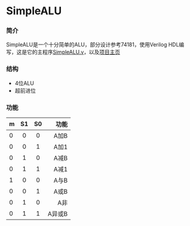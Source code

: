 # SimpleALU

### 简介
SimpleALU是一个十分简单的ALU，部分设计参考74181，使用Verilog HDL编写，这是它的主程序<a href="https://github.com/Justdoitonetwothree/SimpleALU/blob/master/SimpleALU/simpleALU.v">SimpleALU.v</a>，以及<a href="https://justdoitonetwothree.github.io/SimpleALU/">项目主页</a>

### 结构
- 4位ALU
- 超前进位

### 功能

| m | S1 | S0 | 功能 |
|---|:--:|:--:| ----:|
| 0 |  0 |  0 | A加B |
| 0 |  0 |  1 | A加1 |
| 0 |  1 |  0 | A减B |
| 0 |  1 |  1 | A减1 |
| 1 |  0 |  0 | A与B |
| 0 |  0 |  1 | A或B |
| 0 |  1 |  0 | A非  |
| 0 |  1 |  1 | A异或B |